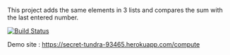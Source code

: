 This project adds the same elements in 3 lists and compares the sum with the last entered number.

[![Build Status](https://app.travis-ci.com/ezgiyazici/CI-CD-Project.svg?branch=main)](https://app.travis-ci.com/ezgiyazici/CI-CD-Project)

Demo site : https://secret-tundra-93465.herokuapp.com/compute